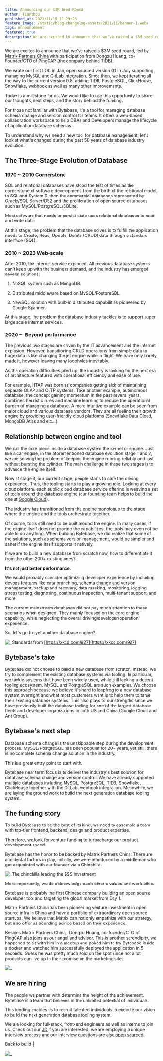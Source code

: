 ```yaml
---
title: Announcing our $3M Seed Round
author: Tianzhou
published_at: 2021/11/19 11:29:26
feature_image: /static/blog-changelog-assets/2021/11/banner-1.webp
tags: Announcement
featured: true
description: We are excited to announce that we've raised a $3M seed round, led by Matrix Partners China with participation from Dongxu Huang, co-Founder/CTO of PingCAP (the company behind TiDB).
---
```


We are excited to announce that we've raised a $3M seed round, led by [Matrix Partners China](https://www.matrixpartners.com.cn/index.php/en/) with participation from Dongxu Huang, co-Founder/CTO of [PingCAP](https://pingcap.com) (the company behind TiDB).

We wrote our first LOC in Jan, open sourced version 0.1 in July supporting managing MySQL and GitLab integration. Since then, we kept iterating all the way to the current version 0.8, adding TiDB, PostgreSQL, ClickHouse, Snowflake, webhook as well as many other improvements.

Today is a milestone for us. We would like to use this opportunity to share our thoughts, next steps, and the story behind the funding.

For those not familiar with Bytebase, it's a tool for managing database schema change and version control for teams. It offers a web-based collaboration workspace to help DBAs and Developers manage the lifecycle of application database schemas.

To understand why we need a new tool for database management, let's look at what's changed during the past 50 years of database industry evolution.

## The Three-Stage Evolution of Database

### 1970 ~ 2010 Cornerstone

SQL and relational databases have stood the test of times as the cornerstone of software development, from the birth of the relational model, to SQL and System R, then the commercial databases represented by Oracle/SQL Server/DB2 and the proliferation of open source databases such as MySQL/PostgreSQL/SQLite.

Most software that needs to persist state uses relational databases to read and write data.

At this stage, the problem that the database solves is to fulfill the application needs to Create, Read, Update, Delete (CRUD) data through a standard interface (SQL).

### 2010 ~ 2020 Web-scale

After 2010, the internet service exploded. All previous database systems can't keep up with the business demand, and the industry has emerged several solutions:

1. NoSQL system such as MongoDB.

2. Distributed middleware based on MySQL/PostgreSQL.

3. NewSQL solution with built-in distributed capabilities pioneered by Google Spanner.

At this stage, the problem the database industry tackles is to support super large scale internet services.

### 2020 ~  Beyond performance

The previous two stages are driven by the IT advancement and the internet explosion. However, transitioning CRUD operations from simple data to huge data is like changing the jet engine while in flight. We have only barely made it, however leaving many loopholes inevitably.

As the operation difficulties piled up, the industry is looking for the next era of architecture featured with operational efficiency and ease of use.

For example, HTAP was born as companies getting sick of maintaining separate OLAP and OLTP systems. Take another example, autonomous database, the concept gaining momentum in the past several years, combines heuristic rules and machine learning to reduce the operational burden of managing a database. A more intuitive example can be seen from major cloud and various database vendors. They are all fueling their growth engine by providing user-friendly cloud platforms (Snowflake Data Cloud, MongoDB Atlas and etc...).

## Relationship between engine and tool

We call the core piece inside a database system the kernel or engine. Just like a car engine, in the aforementioned database evolution stage 1 and 2, we are solving the problem of keeping the engine running reliably and fast without bursting the cylinder. The main challenge in these two stages is to advance the engine itself.

Now at stage 3, our current stage, people starts to care the driving experience. Thus, the tooling starts to play a growing role. Looking at every cloud platform, each public cloud database service offering is weaving a set of tools around the database engine (our founding team helps to build the one at [Google Cloud](https://cloud.google.com/sql)).

The industry has transitioned from the engine monologue to the stage where the engine and the tools orchestrate together.

Of course, tools still need to be built around the engine. In many cases, if the engine itself does not provide the capabilities, the tools may even not be able to do anything. When building Bytebase, we did realize that some of the solutions, such as schema version management, would be simpler and saner if the engine itself supports it natively.

If we are to build a new database from scratch now, how to differentiate it from the other 200+ existing ones?

**It's not just better performance.**

We would probably consider optimizing developer experience by including devops features like data branching, schema change and version management, backup and recovery, data masking, monitoring, logging, stress testing, diagnosing, continuous inspection, multi-tenant support, and more.

The current mainstream databases did not pay much attention to these scenarios when designed. They mainly focused on the core engine capability, while neglecting the overall driving/developer/operation experience.

So, let's go for yet another database engine?

![_](/static/blog-changelog-assets/2021/11/standards_2x.png)Standards from [https://xkcd.com/927](https://xkcd.com/927)

## Bytebase's take

Bytebase did not choose to build a new database from scratch. Instead, we try to complement the existing database systems via tooling. In particular, we tackle systems that have been widely used, while still lacking a decent tooling ecosystem. MySQL and PostgreSQL are such examples. We choose this approach because we believe it's hard to leapfrog to a new database system overnight and what most customers want is to help them to tame their existing database systems. This also plays to our strengths since we have previously built the database tooling for one of the largest database fleets and developer organizations in both US and China (Google Cloud and Ant Group).

## Bytebase's next step

Database schema change is the unskippable step during the development process. MySQL/PostgreSQL has been popular for 20+ years, yet still, there is no complete schema change solution in the industry.

This is a great entry point to start with.

Bytebase near term focus is to deliver the industry's best solution for database schema change and version control. We have already supported multiple databases including MySQL, PostgreSQL, TiDB, Snowflake, ClickHouse together with the GitLab, webhook integration. Meanwhile, we are laying the ground work to build the next generation database tooling system.

## The funding story

To build Bytebase to be the best of its kind, we need to assemble a team with top-tier frontend, backend, design and product expertise.

Therefore, we look for venture funding to turbocharge our product development speed.

Bytebase has the honor to be backed by Matrix Partners China. There are accidental factors in play, initially, we were introduced by a middleman who got acquainted with our founder via a Chinchilla.

![_](/static/blog-changelog-assets/2021/11/WechatIMG742.jpeg)The chinchilla leading the $$$ investment

More importantly, we do acknowledge each other's values and work ethic.

Bytebase is probably the first Chinese company building an open source developer tool and targeting the global market from Day 1.

Matrix Partners China has been pioneering venture investment in open source infra in China and have a portfolio of extraordinary open source startups. We believe that Matrix can not only empathize with our strategy, but also offer us sounding advice based on their experience.

Besides Matrix Partners China,  Dongxu Huang, co-founder/CTO of PingCAP also joins as our angel and advisor. This is another serendipity, we happened to sit with him in a meetup and poked him to try Bytebase inside a docker and watched him successfully deployed the application in 5 seconds. Guess he was pretty much sold on the spot since not a lot products can live up to their promise on the marketing site.

![_](/static/blog-changelog-assets/2021/11/front.webp)

## We are hiring

The people we partner with determine the height of the achievement. Bytebase is a team that believes in the unlimited potential of individuals.

This funding enables us to recruit talented individuals to execute our vision to build the next generation database tooling system.

We are looking for full-stack, front-end engineers as well as interns to join us. Check out our [JD](https://bytebase.com/jobs) if you are interested, we are employing a unique interview process and our interview questions are also [open sourced](https://github.com/bytebase/interview).

Back to build 🚀

![_](/static/blog-changelog-assets/2021/11/--.jpg)
